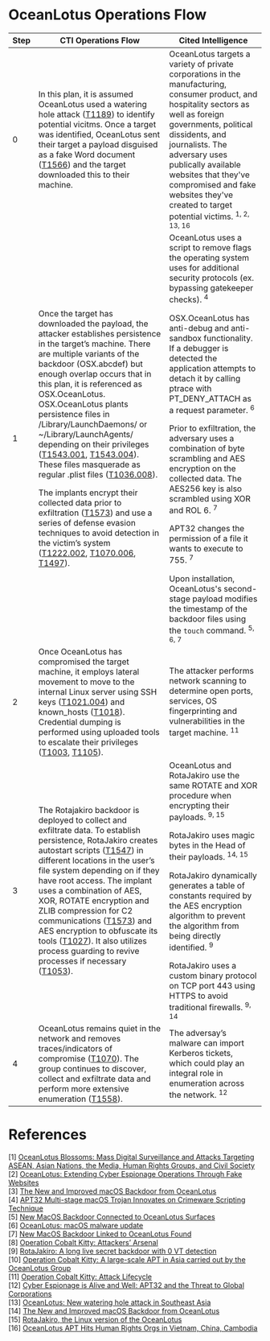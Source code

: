 # OceanLotus Operations Flow

| Step | CTI Operations Flow | Cited Intelligence |
| ------- | ----------- | ----------- | 
|0| In this plan, it is assumed OceanLotus used a watering hole attack ([T1189](https://attack.mitre.org/techniques/T1189/)) to identify potential vicitms. Once a target was identified, OceanLotus sent their target a payload disguised as a fake Word document ([T1566](https://attack.mitre.org/techniques/T1566/)) and the target downloaded this to their machine.| OceanLotus targets a variety of private corporations in the manufacturing, consumer product, and hospitality sectors as well as foreign governments, political dissidents, and journalists. The adversary uses publically available websites that they've compromised and fake websites they've created to target potential victims. <sup> 1, 2, 13, 16 </sup>
|1| Once the target has downloaded the payload, the attacker establishes persistence in the target’s machine. There are multiple variants of the backdoor (OSX.abcdef) but enough overlap occurs that in this plan, it is referenced as OSX.OceanLotus. OSX.OceanLotus plants persistence files in /Library/LaunchDaemons/ or ~/Library/LaunchAgents/ depending on their privileges ([T1543.001](https://attack.mitre.org/techniques/T1543/001/), [T1543.004](https://attack.mitre.org/techniques/T1543/004/)). These files masquerade as regular .plist files ([T1036.008](https://attack.mitre.org/techniques/T1036/008/)). </p> The implants encrypt their collected data prior to exfiltration ([T1573](https://attack.mitre.org/techniques/T1573/)) and use a series of defense evasion techniques to avoid detection in the victim’s system ([T1222.002](https://attack.mitre.org/techniques/T1222/002/), [T1070.006](https://attack.mitre.org/techniques/T1070/006/), [T1497](https://attack.mitre.org/techniques/T1497/)).| OceanLotus uses a script to remove flags the operating system uses for additional security protocols (ex. bypassing gatekeeper checks). <sup> 4 </sup> </p> OSX.OceanLotus has anti-debug and anti-sandbox functionality. If a debugger is detected the application attempts to detach it by calling ptrace with PT_DENY_ATTACH as a request parameter. <sup> 6 </sup> </p> Prior to exfiltration, the adversary uses a combination of byte scrambling and AES encryption on the collected data. The AES256 key is also scrambled using XOR and ROL 6. <sup> 7 </sup> </p>APT32 changes the permission of a file it wants to execute to 755. <sup> 7 </sup> </p> Upon installation, OceanLotus's second-stage payload modifies the timestamp of the backdoor files using the `touch` command. <sup> 5, 6, 7 </sup>
|2| Once OceanLotus has compromised the target machine, it employs lateral movement to move to the internal Linux server using SSH keys ([T1021.004](https://attack.mitre.org/techniques/T1021/004/)) and known_hosts ([T1018](https://attack.mitre.org/techniques/T1018/)). Credential dumping is performed using uploaded tools to escalate their privileges ([T1003](https://attack.mitre.org/techniques/T1003/), [T1105](https://attack.mitre.org/techniques/T1105/)).| The attacker performs network scanning to determine open ports, services, OS fingerprinting and vulnerabilities in the target machine. <sup> 11 </sup>
|3| The Rotajakiro backdoor is deployed to collect and exfiltrate data. To establish persistence, RotaJakiro creates autostart scripts ([T1547](https://attack.mitre.org/techniques/T1547/)) in different locations in the user’s file system depending on if they have root access. The implant uses a combination of AES, XOR, ROTATE encryption and ZLIB compression for C2 communications ([T1573](https://attack.mitre.org/techniques/T1573/)) and AES encryption to obfuscate its tools ([T1027](https://attack.mitre.org/techniques/T1027/)). It also utilizes process guarding to revive processes if necessary ([T1053](https://attack.mitre.org/techniques/T1053/)).| OceanLotus and RotaJakiro use the same ROTATE and XOR procedure when encrypting their payloads. <sup> 9, 15 </sup> </p> RotaJakiro uses magic bytes in the Head of their payloads. <sup> 14, 15 </sup> </p> RotaJakiro dynamically generates a table of constants required by the AES encryption algorithm to prevent the algorithm from being directly identified. <sup> 9 </sup> </p> RotaJakiro uses a custom binary protocol on TCP port 443 using HTTPS to avoid traditional firewalls. <sup> 9, 14 </sup>
|4| OceanLotus remains quiet in the network and removes traces/indicators of compromise ([T1070](https://attack.mitre.org/techniques/T1070/)). The group continues to discover, collect and exfiltrate data and perform more extensive enumeration ([T1558](https://attack.mitre.org/techniques/T1558/)).| The adversay’s malware can import Kerberos tickets, which could play an integral role in enumeration across the network. <sup> 12 </sup>




# References
[1] [OceanLotus Blossoms: Mass Digital Surveillance and Attacks Targeting ASEAN, Asian Nations, the Media, Human Rights Groups, and Civil Society](https://www.volexity.com/blog/2017/11/06/oceanlotus-blossoms-mass-digital-surveillance-and-exploitation-of-asean-nations-the-media-human-rights-and-civil-society/) </br>
[2] [OceanLotus: Extending Cyber Espionage Operations Through Fake Websites](https://www.volexity.com/blog/2020/11/06/oceanlotus-extending-cyber-espionage-operations-through-fake-websites/) </br>
[3] [The New and Improved macOS Backdoor from OceanLotus](https://unit42.paloaltonetworks.com/unit42-new-improved-macos-backdoor-oceanlotus/) </br>
[4] [APT32 Multi-stage macOS Trojan Innovates on Crimeware Scripting Technique](https://www.sentinelone.com/labs/apt32-multi-stage-macos-trojan-innovates-on-crimeware-scripting-technique/) </br>
[5] [New MacOS Backdoor Connected to OceanLotus Surfaces](https://www.trendmicro.com/en_us/research/20/k/new-macos-backdoor-connected-to-oceanlotus-surfaces.html) </br>
[6] [OceanLotus: macOS malware update](https://www.welivesecurity.com/2019/04/09/oceanlotus-macos-malware-update/) </br>
[7] [New MacOS Backdoor Linked to OceanLotus Found](https://www.trendmicro.com/en_us/research/18/d/new-macos-backdoor-linked-to-oceanlotus-found.html) </br>
[8] [Operation Cobalt Kitty: Attackers’ Arsenal](https://www.cybereason.com/hubfs/Cybereason%20Labs%20Analysis%20Operation%20Cobalt%20Kitty-Part2.pdf) </br>
[9] [RotaJakiro: A long live secret backdoor with 0 VT detection](https://blog.netlab.360.com/stealth_rotajakiro_backdoor_en/) </br>
[10] [Operation Cobalt Kitty: A large-scale APT in Asia carried out by the OceanLotus Group](https://www.cybereason.com/blog/operation-cobalt-kitty-apt) </br>
[11] [Operation Cobalt Kitty: Attack Lifecycle](https://www.cybereason.com/hubfs/Cybereason%20Labs%20Analysis%20Operation%20Cobalt%20Kitty-Part1.pdf) </br>
[12] [Cyber Espionage is Alive and Well: APT32 and the Threat to Global Corporations](https://www.mandiant.com/resources/blog/cyber-espionage-apt32) </br>
[13] [OceanLotus: New watering hole attack in Southeast Asia](https://www.welivesecurity.com/2018/11/20/oceanlotus-new-watering-hole-attack-southeast-asia/) </br>
[14] [The New and Improved macOS Backdoor from OceanLotus](https://unit42.paloaltonetworks.com/unit42-new-improved-macos-backdoor-oceanlotus/) </br>
[15] [RotaJakiro, the Linux version of the OceanLotus](https://blog.netlab.360.com/rotajakiro_linux_version_of_oceanlotus/) </br>
[16] [OceanLotus APT Hits Human Rights Orgs in Vietnam, China, Cambodia](https://www.digitalguardian.com/blog/oceanlotus-apt-hits-human-rights-orgs-vietnam-china-cambodia) </br>
